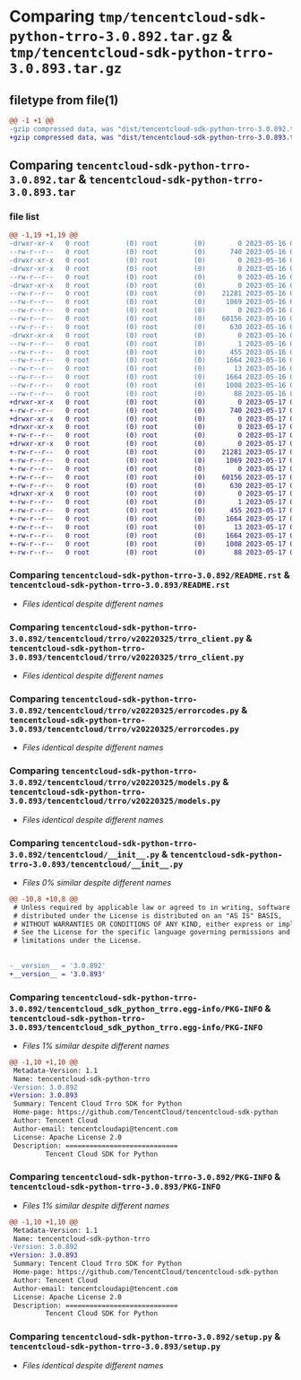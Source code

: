 # Comparing `tmp/tencentcloud-sdk-python-trro-3.0.892.tar.gz` & `tmp/tencentcloud-sdk-python-trro-3.0.893.tar.gz`

## filetype from file(1)

```diff
@@ -1 +1 @@
-gzip compressed data, was "dist/tencentcloud-sdk-python-trro-3.0.892.tar", last modified: Tue May 16 00:49:28 2023, max compression
+gzip compressed data, was "dist/tencentcloud-sdk-python-trro-3.0.893.tar", last modified: Wed May 17 03:43:55 2023, max compression
```

## Comparing `tencentcloud-sdk-python-trro-3.0.892.tar` & `tencentcloud-sdk-python-trro-3.0.893.tar`

### file list

```diff
@@ -1,19 +1,19 @@
-drwxr-xr-x   0 root         (0) root         (0)        0 2023-05-16 00:49:28.000000 tencentcloud-sdk-python-trro-3.0.892/
--rw-r--r--   0 root         (0) root         (0)      740 2023-05-16 00:49:28.000000 tencentcloud-sdk-python-trro-3.0.892/README.rst
-drwxr-xr-x   0 root         (0) root         (0)        0 2023-05-16 00:49:28.000000 tencentcloud-sdk-python-trro-3.0.892/tencentcloud/
-drwxr-xr-x   0 root         (0) root         (0)        0 2023-05-16 00:49:28.000000 tencentcloud-sdk-python-trro-3.0.892/tencentcloud/trro/
--rw-r--r--   0 root         (0) root         (0)        0 2023-05-16 00:49:28.000000 tencentcloud-sdk-python-trro-3.0.892/tencentcloud/trro/__init__.py
-drwxr-xr-x   0 root         (0) root         (0)        0 2023-05-16 00:49:28.000000 tencentcloud-sdk-python-trro-3.0.892/tencentcloud/trro/v20220325/
--rw-r--r--   0 root         (0) root         (0)    21281 2023-05-16 00:49:28.000000 tencentcloud-sdk-python-trro-3.0.892/tencentcloud/trro/v20220325/trro_client.py
--rw-r--r--   0 root         (0) root         (0)     1069 2023-05-16 00:49:28.000000 tencentcloud-sdk-python-trro-3.0.892/tencentcloud/trro/v20220325/errorcodes.py
--rw-r--r--   0 root         (0) root         (0)        0 2023-05-16 00:49:28.000000 tencentcloud-sdk-python-trro-3.0.892/tencentcloud/trro/v20220325/__init__.py
--rw-r--r--   0 root         (0) root         (0)    60156 2023-05-16 00:49:28.000000 tencentcloud-sdk-python-trro-3.0.892/tencentcloud/trro/v20220325/models.py
--rw-r--r--   0 root         (0) root         (0)      630 2023-05-16 00:49:28.000000 tencentcloud-sdk-python-trro-3.0.892/tencentcloud/__init__.py
-drwxr-xr-x   0 root         (0) root         (0)        0 2023-05-16 00:49:28.000000 tencentcloud-sdk-python-trro-3.0.892/tencentcloud_sdk_python_trro.egg-info/
--rw-r--r--   0 root         (0) root         (0)        1 2023-05-16 00:49:28.000000 tencentcloud-sdk-python-trro-3.0.892/tencentcloud_sdk_python_trro.egg-info/dependency_links.txt
--rw-r--r--   0 root         (0) root         (0)      455 2023-05-16 00:49:28.000000 tencentcloud-sdk-python-trro-3.0.892/tencentcloud_sdk_python_trro.egg-info/SOURCES.txt
--rw-r--r--   0 root         (0) root         (0)     1664 2023-05-16 00:49:28.000000 tencentcloud-sdk-python-trro-3.0.892/tencentcloud_sdk_python_trro.egg-info/PKG-INFO
--rw-r--r--   0 root         (0) root         (0)       13 2023-05-16 00:49:28.000000 tencentcloud-sdk-python-trro-3.0.892/tencentcloud_sdk_python_trro.egg-info/top_level.txt
--rw-r--r--   0 root         (0) root         (0)     1664 2023-05-16 00:49:28.000000 tencentcloud-sdk-python-trro-3.0.892/PKG-INFO
--rw-r--r--   0 root         (0) root         (0)     1008 2023-05-16 00:49:28.000000 tencentcloud-sdk-python-trro-3.0.892/setup.py
--rw-r--r--   0 root         (0) root         (0)       88 2023-05-16 00:49:28.000000 tencentcloud-sdk-python-trro-3.0.892/setup.cfg
+drwxr-xr-x   0 root         (0) root         (0)        0 2023-05-17 03:43:55.000000 tencentcloud-sdk-python-trro-3.0.893/
+-rw-r--r--   0 root         (0) root         (0)      740 2023-05-17 03:43:55.000000 tencentcloud-sdk-python-trro-3.0.893/README.rst
+drwxr-xr-x   0 root         (0) root         (0)        0 2023-05-17 03:43:55.000000 tencentcloud-sdk-python-trro-3.0.893/tencentcloud/
+drwxr-xr-x   0 root         (0) root         (0)        0 2023-05-17 03:43:55.000000 tencentcloud-sdk-python-trro-3.0.893/tencentcloud/trro/
+-rw-r--r--   0 root         (0) root         (0)        0 2023-05-17 03:43:55.000000 tencentcloud-sdk-python-trro-3.0.893/tencentcloud/trro/__init__.py
+drwxr-xr-x   0 root         (0) root         (0)        0 2023-05-17 03:43:55.000000 tencentcloud-sdk-python-trro-3.0.893/tencentcloud/trro/v20220325/
+-rw-r--r--   0 root         (0) root         (0)    21281 2023-05-17 03:43:55.000000 tencentcloud-sdk-python-trro-3.0.893/tencentcloud/trro/v20220325/trro_client.py
+-rw-r--r--   0 root         (0) root         (0)     1069 2023-05-17 03:43:55.000000 tencentcloud-sdk-python-trro-3.0.893/tencentcloud/trro/v20220325/errorcodes.py
+-rw-r--r--   0 root         (0) root         (0)        0 2023-05-17 03:43:55.000000 tencentcloud-sdk-python-trro-3.0.893/tencentcloud/trro/v20220325/__init__.py
+-rw-r--r--   0 root         (0) root         (0)    60156 2023-05-17 03:43:55.000000 tencentcloud-sdk-python-trro-3.0.893/tencentcloud/trro/v20220325/models.py
+-rw-r--r--   0 root         (0) root         (0)      630 2023-05-17 03:43:55.000000 tencentcloud-sdk-python-trro-3.0.893/tencentcloud/__init__.py
+drwxr-xr-x   0 root         (0) root         (0)        0 2023-05-17 03:43:55.000000 tencentcloud-sdk-python-trro-3.0.893/tencentcloud_sdk_python_trro.egg-info/
+-rw-r--r--   0 root         (0) root         (0)        1 2023-05-17 03:43:55.000000 tencentcloud-sdk-python-trro-3.0.893/tencentcloud_sdk_python_trro.egg-info/dependency_links.txt
+-rw-r--r--   0 root         (0) root         (0)      455 2023-05-17 03:43:55.000000 tencentcloud-sdk-python-trro-3.0.893/tencentcloud_sdk_python_trro.egg-info/SOURCES.txt
+-rw-r--r--   0 root         (0) root         (0)     1664 2023-05-17 03:43:55.000000 tencentcloud-sdk-python-trro-3.0.893/tencentcloud_sdk_python_trro.egg-info/PKG-INFO
+-rw-r--r--   0 root         (0) root         (0)       13 2023-05-17 03:43:55.000000 tencentcloud-sdk-python-trro-3.0.893/tencentcloud_sdk_python_trro.egg-info/top_level.txt
+-rw-r--r--   0 root         (0) root         (0)     1664 2023-05-17 03:43:55.000000 tencentcloud-sdk-python-trro-3.0.893/PKG-INFO
+-rw-r--r--   0 root         (0) root         (0)     1008 2023-05-17 03:43:55.000000 tencentcloud-sdk-python-trro-3.0.893/setup.py
+-rw-r--r--   0 root         (0) root         (0)       88 2023-05-17 03:43:55.000000 tencentcloud-sdk-python-trro-3.0.893/setup.cfg
```

### Comparing `tencentcloud-sdk-python-trro-3.0.892/README.rst` & `tencentcloud-sdk-python-trro-3.0.893/README.rst`

 * *Files identical despite different names*

### Comparing `tencentcloud-sdk-python-trro-3.0.892/tencentcloud/trro/v20220325/trro_client.py` & `tencentcloud-sdk-python-trro-3.0.893/tencentcloud/trro/v20220325/trro_client.py`

 * *Files identical despite different names*

### Comparing `tencentcloud-sdk-python-trro-3.0.892/tencentcloud/trro/v20220325/errorcodes.py` & `tencentcloud-sdk-python-trro-3.0.893/tencentcloud/trro/v20220325/errorcodes.py`

 * *Files identical despite different names*

### Comparing `tencentcloud-sdk-python-trro-3.0.892/tencentcloud/trro/v20220325/models.py` & `tencentcloud-sdk-python-trro-3.0.893/tencentcloud/trro/v20220325/models.py`

 * *Files identical despite different names*

### Comparing `tencentcloud-sdk-python-trro-3.0.892/tencentcloud/__init__.py` & `tencentcloud-sdk-python-trro-3.0.893/tencentcloud/__init__.py`

 * *Files 0% similar despite different names*

```diff
@@ -10,8 +10,8 @@
 # Unless required by applicable law or agreed to in writing, software
 # distributed under the License is distributed on an "AS IS" BASIS,
 # WITHOUT WARRANTIES OR CONDITIONS OF ANY KIND, either express or implied.
 # See the License for the specific language governing permissions and
 # limitations under the License.
 
 
-__version__ = '3.0.892'
+__version__ = '3.0.893'
```

### Comparing `tencentcloud-sdk-python-trro-3.0.892/tencentcloud_sdk_python_trro.egg-info/PKG-INFO` & `tencentcloud-sdk-python-trro-3.0.893/tencentcloud_sdk_python_trro.egg-info/PKG-INFO`

 * *Files 1% similar despite different names*

```diff
@@ -1,10 +1,10 @@
 Metadata-Version: 1.1
 Name: tencentcloud-sdk-python-trro
-Version: 3.0.892
+Version: 3.0.893
 Summary: Tencent Cloud Trro SDK for Python
 Home-page: https://github.com/TencentCloud/tencentcloud-sdk-python
 Author: Tencent Cloud
 Author-email: tencentcloudapi@tencent.com
 License: Apache License 2.0
 Description: ============================
         Tencent Cloud SDK for Python
```

### Comparing `tencentcloud-sdk-python-trro-3.0.892/PKG-INFO` & `tencentcloud-sdk-python-trro-3.0.893/PKG-INFO`

 * *Files 1% similar despite different names*

```diff
@@ -1,10 +1,10 @@
 Metadata-Version: 1.1
 Name: tencentcloud-sdk-python-trro
-Version: 3.0.892
+Version: 3.0.893
 Summary: Tencent Cloud Trro SDK for Python
 Home-page: https://github.com/TencentCloud/tencentcloud-sdk-python
 Author: Tencent Cloud
 Author-email: tencentcloudapi@tencent.com
 License: Apache License 2.0
 Description: ============================
         Tencent Cloud SDK for Python
```

### Comparing `tencentcloud-sdk-python-trro-3.0.892/setup.py` & `tencentcloud-sdk-python-trro-3.0.893/setup.py`

 * *Files identical despite different names*

